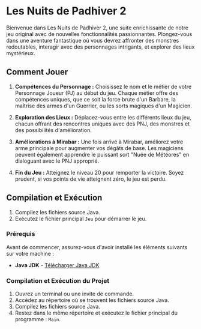 # Les Nuits de Padhiver 2

Bienvenue dans Les Nuits de Padhiver 2, une suite enrichissante de notre jeu original avec de nouvelles fonctionnalités passionnantes. Plongez-vous dans une aventure fantastique où vous devrez affronter des monstres redoutables, interagir avec des personnages intrigants, et explorer des lieux mystérieux.

## Comment Jouer

1. **Compétences du Personnage :** Choisissez le nom et le métier de votre Personnage Joueur (PJ) au début du jeu. Chaque métier offre des compétences uniques, que ce soit la force brute d'un Barbare, la maîtrise des armes d'un Guerrier, ou les sorts magiques d'un Magicien.

2. **Exploration des Lieux :** Déplacez-vous entre les différents lieux du jeu, chacun offrant des rencontres uniques avec des PNJ, des monstres et des possibilités d'amélioration.

3. **Améliorations à Mirabar :** Une fois arrivé à Mirabar, améliorez votre arme principale pour augmenter vos dégâts de base. Les magiciens peuvent également apprendre le puissant sort "Nuée de Météores" en dialoguant avec le PNJ approprié.

4. **Fin du Jeu :** Atteignez le niveau 20 pour remporter la victoire. Soyez prudent, si vos points de vie atteignent zéro, le jeu est perdu.

## Compilation et Exécution

1. Compilez les fichiers source Java.
2. Exécutez le fichier principal `Jeu` pour démarrer le jeu.

### Prérequis

Avant de commencer, assurez-vous d'avoir installé les éléments suivants sur votre machine :

- **Java JDK** - [Télécharger Java JDK](https://www.oracle.com/java/technologies/javase-jdk15-downloads.html)

### Compilation et Exécution du Projet

1. Ouvrez un terminal ou une invite de commande.
2. Accédez au répertoire où se trouvent les fichiers source Java.
3. Compilez les fichiers source Java.
4. Restez dans le même répertoire et exécutez le fichier principal du programme : ```Main```.
